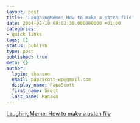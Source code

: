 ```yaml
---
layout: post
title: 'LaughingMeme: How to make a patch file'
date: 2004-02-19 09:02:38.000000000 +01:00
categories:
- quick links
tags: []
status: publish
type: post
published: true
meta: {}
author:
  login: shanson
  email: papascott-wp@gmail.com
  display_name: PapaScott
  first_name: Scott
  last_name: Hanson
---
```

<p><a title="Just doing my part to help Google" href="http://laughingmeme.org/archives/001753.html#001753">LaughingMeme: How to make a patch file</a></p>
